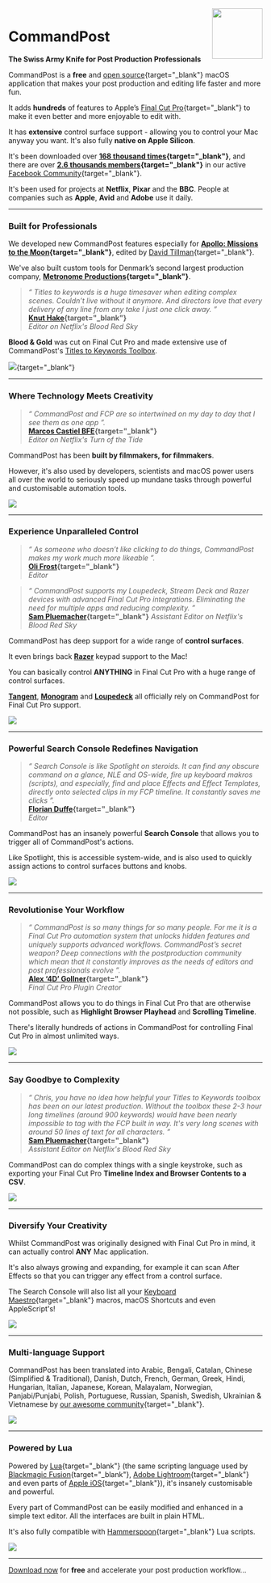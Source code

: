 <img class="rightLogo" src="https://commandpost.io/static/logo.png" align="right" style="width: 100px !important; height: 100px !important;" />

# CommandPost

**The Swiss Army Knife for Post Production Professionals**

CommandPost is a **free** and [open source](https://github.com/CommandPost/CommandPost/blob/develop/LICENSE.md){target="_blank"} macOS application that makes your post production and editing life faster and more fun.

It adds **hundreds** of features to Apple’s [Final Cut Pro](https://www.apple.com/final-cut-pro/){target="_blank"} to make it even better and more enjoyable to edit with.

It has **extensive** control surface support - allowing you to control your Mac anyway you want. It's also fully **native on Apple Silicon**.

It's been downloaded over **[168 thousand times](https://hanadigital.github.io/grev/?user=commandpost&repo=commandpost){target="_blank"}**, and there are over **[2.6 thousands members](https://www.facebook.com/groups/commandpost/members){target="_blank"}** in our active [Facebook Community](https://www.facebook.com/groups/commandpost/){target="_blank"}.

It's been used for projects at **Netflix**, **Pixar** and the **BBC**. People at companies such as **Apple**, **Avid** and **Adobe** use it daily.

---

### Built for Professionals

We developed new CommandPost features especially for **[Apollo: Missions to the Moon](https://www.imdb.com/title/tt9782756/){target="_blank"}**, edited by [David Tillman](https://twitter.com/davidtillman){target="_blank"}.

We've also built custom tools for Denmark’s second largest production company, **[Metronome Productions](http://www.fcp.co/final-cut-pro/news/867-metronome-celebrate-a-documentary-series-cut-on-fcpx-with-a-birthday-cake){target="_blank"}**.

> _“ Titles to keywords is a huge timesaver when editing complex scenes. Couldn’t live  without it anymore. And directors love that every delivery of any line from any take I just one click away. ”_<br />
> **[Knut Hake](http://www.knuthake.de){target="_blank"}**<br />
> _Editor on Netflix's Blood Red Sky_

**Blood & Gold** was cut on Final Cut Pro and made extensive use of CommandPost's [Titles to Keywords Toolbox](https://commandpost.io/toolbox/titles-to-keywords/).

[![](/static/blood-and-gold.jpg)](https://www.youtube.com/watch?v=mqNzrsUerYw){target="_blank"}

---

### Where Technology Meets Creativity

> _“ CommandPost and FCP are so intertwined on my day to day that I see them as one app ”._<br />
> **[Marcos Castiel BFE](http://www.marcoscastiel.com/){target="_blank"}**<br />
> _Editor on Netflix's Turn of the Tide_

CommandPost has been **built by filmmakers, for filmmakers**.

However, it's also used by developers, scientists and macOS power users all over the world to seriously speed up mundane tasks through powerful and customisable automation tools.

![](../static/homepage-scripting.png)

---

### Experience Unparalleled Control

> _“ As someone who doesn’t like clicking to do things, CommandPost makes my work much more likeable ”._<br />
> **[Oli Frost](https://olifro.st/){target="_blank"}**<br />
> _Editor_

> _“ CommandPost supports my Loupedeck, Stream Deck and Razer devices with advanced Final Cut Pro integrations. Eliminating the need for multiple apps and reducing complexity. ”_<br />
> **[Sam Pluemacher](https://www.imdb.com/name/nm10223233/){target="_blank"}**
> _Assistant Editor on Netflix's Blood Red Sky_

CommandPost has deep support for a wide range of **control surfaces**.

It even brings back **[Razer](/control-surfaces/razer/)** keypad support to the Mac!

You can basically control **ANYTHING** in Final Cut Pro with a huge range of control surfaces.

**[Tangent](/control-surfaces/tangent/)**, **[Monogram](/control-surfaces/monogram/)** and **[Loupedeck](](/control-surfaces/tangent/))** all officially rely on CommandPost for Final Cut Pro support.

![](../static/homepage-control-surface.png)

---

### Powerful Search Console Redefines Navigation

> _“ Search Console is like Spotlight on steroids. It can find any obscure command on a glance, NLE and OS-wide, fire up keyboard makros (scripts), and especially, find and place Effects and Effect Templates, directly onto selected clips in my FCP timeline. It constantly saves me clicks ”._<br />
> **[Florian Duffe](https://florian-duffe.de/en/flow-en/){target="_blank"}**<br />
> _Editor_

CommandPost has an insanely powerful **Search Console** that allows you to trigger all of CommandPost's actions.

Like Spotlight, this is accessible system-wide, and is also used to quickly assign actions to control surfaces buttons and knobs.

![](../static/homepage-search-console.png)

---

### Revolutionise Your Workflow

> _“ CommandPost is so many things for so many people. For me it is a Final Cut Pro automation system that unlocks hidden features and uniquely supports advanced workflows. CommandPost’s secret weapon? Deep connections with the postproduction community which mean that it constantly improves as the needs of editors and post professionals evolve ”._<br />
> **[Alex ‘4D’ Gollner](https://alex4d.com){target="_blank"}**<br />
> _Final Cut Pro Plugin Creator_

CommandPost allows you to do things in Final Cut Pro that are otherwise not possible, such as **Highlight Browser Playhead** and **Scrolling Timeline**.

There's literally hundreds of actions in CommandPost for controlling Final Cut Pro in almost unlimited ways.

![](../static/homepage-final-cut-pro.png)

---

### Say Goodbye to Complexity

> _“ Chris, you have no idea how helpful your Titles to Keywords toolbox has been on our latest production. Without the toolbox these 2-3 hour long timelines (around 900 keywords) would have been nearly impossible to tag with the FCP built in way. It's very long scenes with around 50 lines of text for all characters. ”_<br />
> **[Sam Pluemacher](https://www.imdb.com/name/nm10223233/){target="_blank"}**<br />
> _Assistant Editor on Netflix's Blood Red Sky_

CommandPost can do complex things with a single keystroke, such as exporting your Final Cut Pro **Timeline Index and Browser Contents to a CSV**.

![](../static/homepage-csv.png)

---

### Diversify Your Creativity

Whilst CommandPost was originally designed with Final Cut Pro in mind, it can actually control **ANY** Mac application.

It's also always growing and expanding, for example it can scan After Effects so that you can trigger any effect from a control surface.

The Search Console will also list all your [Keyboard Maestro](https://www.keyboardmaestro.com/){target="_blank"} macros, macOS Shortcuts and even AppleScript's!

![](../static/homepage-after-effects.png)

---

### Multi-language Support

CommandPost has been translated into Arabic, Bengali, Catalan, Chinese (Simplified & Traditional), Danish, Dutch, French, German, Greek, Hindi, Hungarian, Italian, Japanese, Korean, Malayalam, Norwegian, Panjabi/Punjabi, Polish, Portuguese, Russian, Spanish, Swedish, Ukrainian & Vietnamese by [our awesome community](https://poeditor.com/join/project/QWvOQlF1Sy){target="_blank"}.

![](../static/homepage-japanese.png)

---

### Powered by Lua

Powered by [Lua](https://dev.commandpost.io/lua/overview/){target="_blank"} (the same scripting language used by [Blackmagic Fusion](https://www.blackmagicdesign.com/products/fusion/){target="_blank"}, [Adobe Lightroom](https://www.adobe.com/au/products/photoshop-lightroom.html){target="_blank"} and even parts of [Apple iOS](https://twitter.com/_inside/status/1026173832527265792){target="_blank"}), it's insanely customisable and powerful.

Every part of CommandPost can be easily modified and enhanced in a simple text editor. All the interfaces are built in plain HTML.

It's also fully compatible with [Hammerspoon](http://www.hammerspoon.org){target="_blank"} Lua scripts.

![](../static/homepage-lua.png)

---

[Download now](/download) for **free** and accelerate your post production workflow...